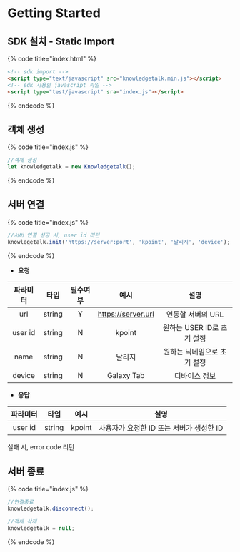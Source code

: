 # Getting Started

## SDK 설치 - Static Import

{% code title="index.html" %}
```html
<!-- sdk import -->
<script type="text/javascript" src="knowledgetalk.min.js"></script>
<!-- sdk 사용할 javascript 파일 -->
<script type="test/javascript" sra="index.js"></script>
```
{% endcode %}

## 객체 생성

{% code title="index.js" %}
```javascript
//객체 생성
let knowledgetalk = new Knowledgetalk();
```
{% endcode %}

## 서버 연결

{% code title="index.js" %}
```javascript
//서버 연결 성공 시, user id 리턴
knowlegetalk.init('https://server:port', 'kpoint', '날리지', 'device');
```
{% endcode %}

- **요청**
  
| 파라미터 |  타입  | 필수여부 |        예시        |            설명             |
| :------: | :----: | :------: | :----------------: | :-------------------------: |
|   url    | string |    Y     | https://server.url |      연동할 서버의 URL      |
| user id  | string |    N     |       kpoint       | 원하는 USER ID로 초기 설정  |
|   name   | string |    N     |       날리지       | 원하는 닉네임으로 초기 설정 |
|  device  | string |    N     |     Galaxy Tab     |        디바이스 정보        |

- **응답**

| 파라미터 |  타입  |  예시  |                   설명                   |
| :------: | :----: | :----: | :--------------------------------------: |
| user id  | string | kpoint | 사용자가 요청한 ID 또는 서버가 생성한 ID |

실패 시, error code 리턴

## 서버 종료

{% code title="index.js" %}
```javascript
//연결종료
knowledgetalk.disconnect();

//객체 삭제
knowledgetalk = null;
```
{% endcode %}